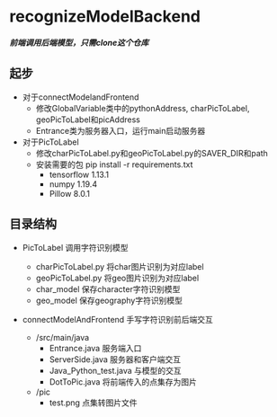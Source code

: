 # recognizeModelBackend
***前端调用后端模型，只需clone这个仓库***
## 起步
- 对于connectModelandFrontend
  - 修改GlobalVariable类中的pythonAddress, charPicToLabel, geoPicToLabel和picAddress
  - Entrance类为服务器入口，运行main启动服务器
- 对于PicToLabel
  - 修改charPicToLabel.py和geoPicToLabel.py的SAVER_DIR和path
  - 安装需要的包 pip install -r requirements.txt
    - tensorflow 1.13.1
    - numpy 1.19.4
    - Pillow 8.0.1

## 目录结构
- PicToLabel 调用字符识别模型
  - charPicToLabel.py 将char图片识别为对应label
  - geoPicToLabel.py  将geo图片识别为对应label
  - char_model 保存character字符识别模型
  - geo_model 保存geography字符识别模型

- connectModelAndFrontend 手写字符识别前后端交互
  - /src/main/java
    - Entrance.java 服务端入口
    - ServerSide.java 服务器和客户端交互
    - Java_Python_test.java 与模型的交互
    - DotToPic.java 将前端传入的点集存为图片
  - /pic
    - test.png 点集转图片文件
